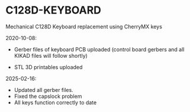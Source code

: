 # C128D-KEYBOARD

Mechanical C128D Keyboard replacement using CherryMX keys

2020-10-08:
 * Gerber files of keyboard PCB uploaded 
  (control board gerbers and all KIKAD files will follow shortly)
 
 * STL 3D printables uploaded

2025-02-16:
 * Updated all gerber files.
 * Fixed the capslock problem
 * All keys function correctly to date
